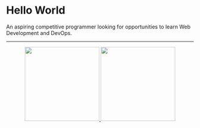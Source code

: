 # Hello World 
An aspiring competitive programmer looking for opportunities to learn Web Development and DevOps.

---

<p align="center">
  <a href="https://github.com/anuraghazra/github-readme-stats">
    <img height="200" src="https://github-readme-stats.vercel.app/api?username=Suj4LB&show_icons=true&theme=tokyonight&include_all_commits=true&hide_rank=true&count_private=true" />
  </a>
  <a href="https://github.com/anuraghazra/github-readme-stats">
    <img height="200" src="https://github-readme-stats.vercel.app/api/top-langs?username=Suj4LB&layout=compact&langs_count=8&card_width=320&theme=tokyonight" />
  </a>
</p>
